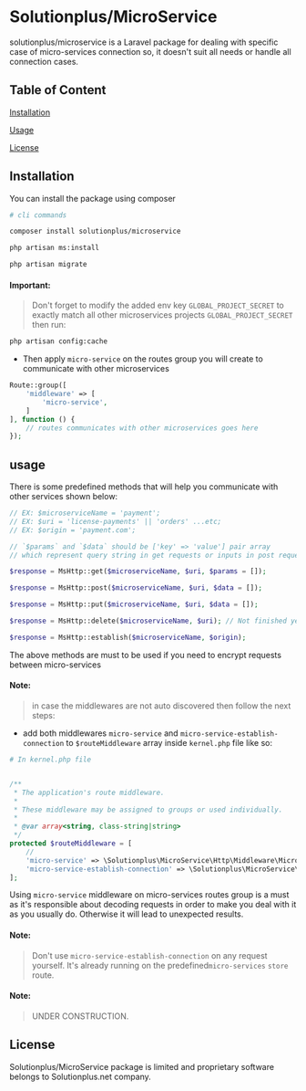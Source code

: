 # Solutionplus/MicroService

solutionplus/microservice is a Laravel package for dealing with specific case of micro-services connection so, it doesn't suit all needs or handle all connection cases.

## Table of Content
[Installation](#Installation)

[Usage](#Usage)

[License](#License)

## Installation

You can install the package using composer

```bash
# cli commands

composer install solutionplus/microservice

php artisan ms:install

php artisan migrate
```

#### Important:
> Don't forget to modify the added env key `GLOBAL_PROJECT_SECRET` to exactly match all other microservices projects `GLOBAL_PROJECT_SECRET` then run:

```bash
php artisan config:cache
```

* Then apply `micro-service` on the routes group you will create to communicate with other microservices

```php
Route::group([
    'middleware' => [
        'micro-service',
    ]
], function () {
    // routes communicates with other microservices goes here
});
```

## usage

There is some predefined methods that will help you communicate with other services shown below:


```php
// EX: $microserviceName = 'payment';
// EX: $uri = 'license-payments' || 'orders' ...etc;
// EX: $origin = 'payment.com';

// `$params` and `$data` should be ['key' => 'value'] pair array
// which represent query string in get requests or inputs in post requests

$response = MsHttp::get($microserviceName, $uri, $params = []);

$response = MsHttp::post($microserviceName, $uri, $data = []);

$response = MsHttp::put($microserviceName, $uri, $data = []);

$response = MsHttp::delete($microserviceName, $uri); // Not finished yet

$response = MsHttp::establish($microserviceName, $origin);
```

The above methods are must to be used if you need to encrypt requests between micro-services

#### Note:
> in case the middlewares are not auto discovered then follow the next steps:

* add both middlewares `micro-service` and `micro-service-establish-connection` to `$routeMiddleware` array inside `kernel.php` file like so:


```php
# In kernel.php file


/**
 * The application's route middleware.
 *
 * These middleware may be assigned to groups or used individually.
 *
 * @var array<string, class-string|string>
 */
protected $routeMiddleware = [
    //
    'micro-service' => \Solutionplus\MicroService\Http\Middleware\MicroServiceMiddleware::class,
    'micro-service-establish-connection' => \Solutionplus\MicroService\Http\Middleware\MicroServiceEstablishConnectionMiddleware::class,
];
```

Using `micro-service` middleware on micro-services routes group is a must as it's responsible about decoding requests in order to make you deal with it as you usually do. Otherwise it will lead to unexpected results.

#### Note:
> Don't use `micro-service-establish-connection` on any request yourself. It's already running on the predefined`micro-services` `store` route.

#### Note:
> UNDER CONSTRUCTION.

## License

Solutionplus/MicroService package is limited and proprietary software belongs to Solutionplus.net company.
